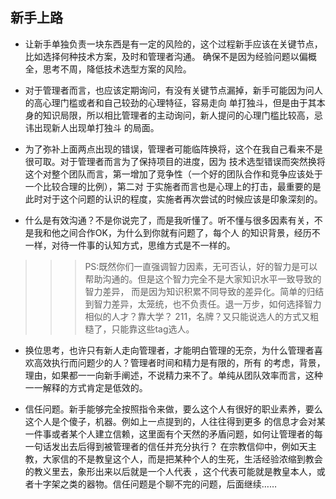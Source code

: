 ## 新手上路

+ 让新手单独负责一块东西是有一定的风险的，这个过程新手应该在关键节点，比如选择何种技术方案，及时和管理者沟通。
确保不是因为经验问题以偏概全，思考不周，降低技术选型方案的风险。

+ 对于管理者而言，也应该定期询问，有没有关键节点漏掉，新手可能因为问人的高心理门槛或者和自己较劲的心理特征，容易走向
单打独斗，但是由于其本身的知识局限，所以相比管理者的主动询问，新人提问的心理门槛比较高，忌讳出现新人出现单打独斗
的局面。

+ 为了弥补上面两点出现的错误，管理者可能临阵换将，这个在我自己看来不是很可取。对于管理者而言为了保持项目的进度，因为
技术选型错误而突然换将这个对整个团队而言，第一增加了竞争性（一个好的团队合作和竞争应该处于一个比较合理的比例），第二对
于实施者而言也是心理上的打击，最重要的是此时对于这个问题的认识的程度，实施者再次尝试的时候应该是印象深刻的。

+ 什么是有效沟通？不是你说完了，而是我听懂了。听不懂与很多因素有关，不是我和他之间合作OK，为什么到你就有问题了，每个人
的知识背景，经历不一样，对待一件事的认知方式，思维方式是不一样的。


>>>PS:既然你们一直强调智力因素，无可否认，好的智力是可以帮助沟通的。但是这个智力完全不是大家知识水平一致导致的智力差异，
	而是因为知识积累不同导致的差异化。简单的归结到智力差异，太笼统，也不负责任。退一万步，如何选择智力相似的人才？靠大学？
	211，名牌？又只能说选人的方式又粗糙了，只能靠这些tag选人。




+ 换位思考，也许只有新人走向管理者，才能明白管理的无奈，为什么管理者喜欢高效执行而问题少的人？管理者时间和精力是有限的，所有
的考虑，背景，理由，如果都一一向新手阐述，不说精力来不了。单纯从团队效率而言，这种一一解释的方式肯定是低效的。

+ 信任问题。新手能够完全按照指令来做，要么这个人有很好的职业素养，要么这个人是个傻子，机器。例如上一点提到的，人往往得到更多
的信息才会对某一件事或者某个人建立信赖，这里面有个天然的矛盾问题，如何让管理者的每一句话发出去后得到被管理者的信任并充分执行？
在宗教信仰中，例如天主教，大家信的不是教皇这个人，而是把某种个人的生死，生活经验浓缩到教会的教义里去，象形出来以后就是一个人代表
，这个代表可能就是教皇本人，或者十字架之类的器物。信任问题是个聊不完的问题，后面继续……



